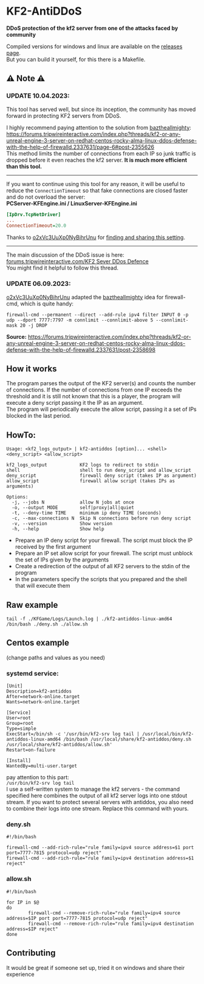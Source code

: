 # KF2-AntiDDoS
**DDoS protection of the kf2 server from one of the attacks faced by community**  

Compiled versions for windows and linux are available on the [releases page](https://github.com/GenZmeY/KF2-AntiDDoS/releases).  
But you can build it yourself, for this there is a Makefile.

## ⚠️ Note ⚠️
### UPDATE 10.04.2023:
This tool has served well, but since its inception, the community has moved forward in protecting KF2 servers from DDoS.

I highly recommend paying attention to the solution from [baztheallmighty](https://forums.tripwireinteractive.com/index.php?members/baztheallmighty.110378/):  
https://forums.tripwireinteractive.com/index.php?threads/kf2-or-any-unreal-engine-3-server-on-redhat-centos-rocky-alma-linux-ddos-defense-with-the-help-of-firewalld.2337631/page-6#post-2355626  
This method limits the number of connections from each IP so junk traffic is dropped before it even reaches the kf2 server. **It is much more efficient than this tool.**  
***
If you want to continue using this tool for any reason, it will be useful to reduce the `ConnectionTimeout` so that fake connections are closed faster and do not overload the server:  
**PCServer-KFEngine.ini / LinuxServer-KFEngine.ini**  
```ini
[IpDrv.TcpNetDriver]
...
ConnectionTimeout=20.0
```
Thanks to [o2xVc3UuXp0NyBihrUnu](https://forums.tripwireinteractive.com/index.php?members/o2xvc3uuxp0nybihrunu.95080/) for [finding and sharing this setting](https://forums.tripwireinteractive.com/index.php?threads/kf2-or-any-unreal-engine-3-server-on-redhat-centos-rocky-alma-linux-ddos-defense-with-the-help-of-firewalld.2337631/page-5#post-2355506).
***
The main discussion of the DDoS issue is here:  
[forums.tripwireinteractive.com/KF2 Sever DDos Defence](https://forums.tripwireinteractive.com/index.php?threads/kf2-or-any-unreal-engine-3-server-on-redhat-centos-rocky-alma-linux-ddos-defense-with-the-help-of-firewalld.2337631/)  
You might find it helpful to follow this thread.  
### UPDATE 06.09.2023:
[o2xVc3UuXp0NyBihrUnu](https://forums.tripwireinteractive.com/index.php?members/o2xvc3uuxp0nybihrunu.95080/) adapted the [baztheallmighty](https://forums.tripwireinteractive.com/index.php?members/baztheallmighty.110378/) idea for firewall-cmd, which is quite handy:
```
firewall-cmd --permanent --direct --add-rule ipv4 filter INPUT 0 -p udp --dport 7777:7797 -m connlimit --connlimit-above 5 --connlimit-mask 20 -j DROP
```
**Source:** https://forums.tripwireinteractive.com/index.php?threads/kf2-or-any-unreal-engine-3-server-on-redhat-centos-rocky-alma-linux-ddos-defense-with-the-help-of-firewalld.2337631/post-2358698

## How it works
The program parses the output of the KF2 server(s) and counts the number of connections. If the number of connections from one IP exceeds the threshold and it is still not known that this is a player, the program will execute a deny script passing it the IP as an argument.  
The program will periodically execute the allow script, passing it a set of IPs blocked in the last period.

## HowTo:
```
Usage: <kf2_logs_output> | kf2-antiddos [option]... <shell> <deny_script> <allow_script>

kf2_logs_output            KF2 logs to redirect to stdin
shell                      shell to run deny_script and allow_script
deny_script                firewall deny script (takes IP as argument)
allow_script               firewall allow script (takes IPs as arguments)

Options:
  -j, --jobs N             allow N jobs at once
  -o, --output MODE        self|proxy|all|quiet
  -t, --deny-time TIME     minimum ip deny TIME (seconds)
  -c, --max-connections N  Skip N connections before run deny script
  -v, --version            Show version
  -h, --help               Show help
```

- Prepare an IP deny script for your firewall. The script must block the IP received by the first argument 
- Prepare an IP set allow script for your firewall. The script must unblock the set of IPs given by the arguments 
- Сreate a redirection of the output of all KF2 servers to the stdin of the program 
- In the parameters specify the scripts that you prepared and the shell that will execute them 

## Raw example
```
tail -f ./KFGame/Logs/Launch.log | ./kf2-antiddos-linux-amd64 /bin/bash ./deny.sh ./allow.sh
```

## Centos example 
(change paths and values as you need) 
### systemd service:
```
[Unit]
Description=kf2-antiddos
After=network-online.target
Wants=network-online.target

[Service]
User=root
Group=root
Type=simple
ExecStart=/bin/sh -c '/usr/bin/kf2-srv log tail | /usr/local/bin/kf2-antiddos-linux-amd64 /bin/bash /usr/local/share/kf2-antiddos/deny.sh /usr/local/share/kf2-antiddos/allow.sh'
Restart=on-failure

[Install]
WantedBy=multi-user.target
```

pay attention to this part:  
`/usr/bin/kf2-srv log tail`  
I use a self-written system to manage the kf2 servers - the command specified here combines the output of all kf2 server logs into one stdout stream. If you want to protect several servers with antiddos, you also need to combine their logs into one stream. Replace this command with yours.

### deny.sh
```
#!/bin/bash

firewall-cmd --add-rich-rule="rule family=ipv4 source address=$1 port port=7777-7815 protocol=udp reject"
firewall-cmd --add-rich-rule="rule family=ipv4 destination address=$1 reject"
```

### allow.sh
```
#!/bin/bash

for IP in $@
do
        firewall-cmd --remove-rich-rule="rule family=ipv4 source address=$IP port port=7777-7815 protocol=udp reject"
        firewall-cmd --remove-rich-rule="rule family=ipv4 destination address=$IP reject"
done
```

## Contributing
It would be great if someone set up, tried it on windows and share their experience 


